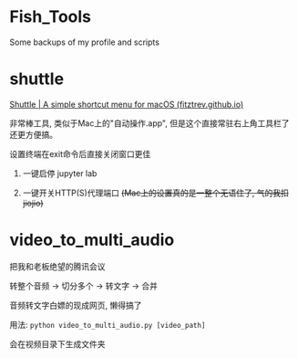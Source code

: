 # Fish_Tools
Some backups of my profile and scripts



# shuttle

[Shuttle | A simple shortcut menu for macOS (fitztrev.github.io)](https://fitztrev.github.io/shuttle/)

非常棒工具, 类似于Mac上的"自动操作.app", 但是这个直接常驻右上角工具栏了还更方便搞。

设置终端在exit命令后直接关闭窗口更佳

1. 一键启停 jupyter lab

2. 一键开关HTTP(S)代理端口 ~~(Mac上的设置真的是一整个无语住了, 气的我扣jiojio)~~


# video_to_multi_audio

把我和老板绝望的腾讯会议

转整个音频 -> 切分多个 -> 转文字 -> 合并

音频转文字白嫖的现成网页, 懒得搞了

用法: `python video_to_multi_audio.py [video_path]`

会在视频目录下生成文件夹
